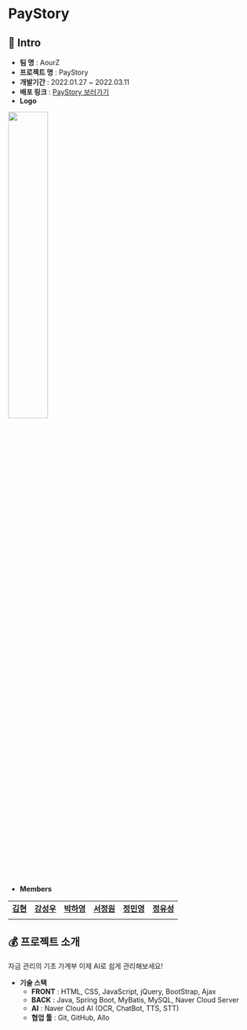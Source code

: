 # PayStory

## 🎩 Intro
- **팀 명** : AourZ
- **프로젝트 명** : PayStory
- **개발기간** : 2022.01.27 ~ 2022.03.11
- **배포 링크** : [PayStory 보러가기](http://49.50.174.115:8080/)
- **Logo**
<img src = "https://user-images.githubusercontent.com/76716519/159049878-0ab33163-9c68-4c51-9da7-7142f5f3e24a.png" width="40%">

- **Members**
<table>
  <tr>
    <td align="center"><a href="https://githib.com/Hyeon-2"><b>김현</b></a></td>
    <td align="center"><a href="https://githib.com/john9256"><b>강성우</b></a></td>
    <td align="center"><a href="https://githib.com/happai079"><b>박하영</b></a></td>
    <td align="center"><a href="https://githib.com/reactionj"><b>서정원</b></a></td>
    <td align="center"><a href="https://githib.com/Jung-Minyoung"><b>정민영</b></a></td>
    <td align="center"><a href="https://githib.com/YSfallingStar"><b>정유성</b></a></td>
  </tr>
  <tr>
    <td align="center"><b></b></td>
    <td align="center"><b></b></td>
    <td align="center"><b></b></td>
    <td align="center"><b></b></td>
    <td align="center"><b></b></td>
    <td align="center"><b></b></td>
  </tr>
</table>


## 💰 프로젝트 소개
자금 관리의 기초 가계부 이제 AI로 쉽게 관리해보세요!
- **기술 스택**
   - **FRONT** : HTML, CSS, JavaScript, jQuery, BootStrap, Ajax
   - **BACK** : Java, Spring Boot, MyBatis, MySQL, Naver Cloud Server
   - **AI** : Naver Cloud AI (OCR, ChatBot, TTS, STT)
   - **협업 툴** : Git, GitHub, Allo 

